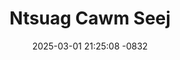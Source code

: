 ---
layout: movie-video-data
date: 2025-03-01 21:25:08 -0832
categories: movie

# Site Attributes
title: "Ntsuag Cawm Seej"
permalink: "/movie/Ntsuag_Cawm_Seej"

# Movie Attributes
synopsis: "Breaking a new ground in Hmong Matrial Arts movie, set in ancient time. An ordinary orphan, played by Ha Vang from Mountain in Tiger, with extraordinary skills and power given by God to save mankind. He battles evil villian and demon from village to village to save lives and love. He has come to love, played by Nou Lee, a hopeless village girl who hides inside a drum. Will he be able to save her from the demon witch? "
producer: "New Age Home Entertainment"
director: "KaoChang"
writer: ""
video_link: "https://youtu.be/Yah9jqa3zpE?si=5SmFvdmu6Z8qE7c7"
genre: "Action"
year: "2010"
release_type: "DVD"
storage: "Center for Hmong Studies"
thumbnail: "/assets/images/movie_thumbnails/Ntsuag Cawm Seej.jpeg"
publishing_company: "New Age Home Entertainment"

# Sequels + Parts
base_movie: ""
total_parts: 
sequel: ""

# Movie Cast
cast:
- name: "Chapoleon Vang"
- name: "Ha Vang"
- name: "Hnub Lis"
- name: "Ma Yang"
- name: "Choua Yang"
- name: "Kouchi Yang"
- name: "Wong Yang"
- name: "Cher Yang"
---